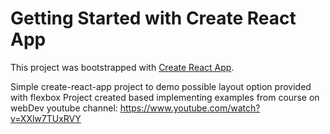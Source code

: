 # Getting Started with Create React App

This project was bootstrapped with [Create React App](https://github.com/facebook/create-react-app).

Simple create-react-app project to demo possible layout option provided with flexbox
Project created based implementing examples from course on webDev youtube channel: https://www.youtube.com/watch?v=XXlw7TUxRVY
